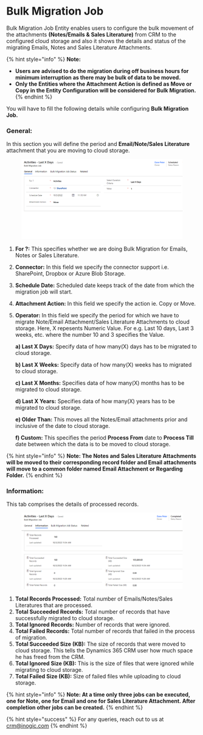 # Bulk Migration Job

Bulk Migration Job Entity enables users to configure the bulk movement of the attachments **(Notes/Emails & Sales Literature)** from CRM to the configured cloud storage and also it shows the details and status of the migrating Emails, Notes and Sales Literature Attachments.

{% hint style="info" %}
**Note:**

* **Users are advised to do the migration during off business hours for minimum interruption as there may be bulk of data to be moved.**
* **Only the Entities where the Attachment Action is defined as Move or Copy in the Entity Configuration will be considered for Bulk Migration.**
{% endhint %}

You will have to fill the following details while configuring **Bulk Migration Job.**

### **General:**

In this section you will define the period and **Email/Note/Sales Literature** attachment that you are moving to cloud storage.

<figure><img src="../../.gitbook/assets/Bulk Migration- slide 22.png" alt=""><figcaption></figcaption></figure>

1. **For ?:** This specifies whether we are doing Bulk Migration for Emails, Notes or Sales Literature.&#x20;
2. **Connector:** In this field we specify the connector support i.e. SharePoint, Dropbox or Azure Blob Storage.&#x20;
3. **Schedule Date:** Scheduled date keeps track of the date from which the migration job will start.
4. **Attachment Action:** In this field we specify the action ie. Copy or Move.
5.  **Operator:** In this field we specify the period for which we have to migrate Note/Email Attachment/Sales Literature Attachments to cloud storage. Here, X repesents  Numeric Value. For e.g. Last 10 days, Last 3 weeks, etc. where the number 10 and 3 specifies the Value.&#x20;

    **a)    Last X Days:** Specify data of how many(X) days has to be migrated to cloud storage.

    **b)    Last X Weeks:** Specify data of how many(X) weeks has to migrated to cloud storage.

    **c)    Last X Months:** Specifies data of how many(X) months has to be migrated to cloud storage.

    **d)    Last X Years:** Specifies data of how many(X) years has to be migrated to cloud storage.

    **e)    Older Than:** This moves all the Notes/Email attachments prior and inclusive of the date to cloud storage. &#x20;

    **f)    Custom:** This specifies the period **Process From** date to **Process Till** date between which the data is to be moved to cloud storage.

{% hint style="info" %}
**Note: The Notes and Sales Literature Attachments will be moved to their corresponding record folder and Email attachments will move to a common folder named Email Attachment or Regarding Folder.**
{% endhint %}

### Information:

This tab comprises the details of processed records.

<figure><img src="../../.gitbook/assets/Bulk Migration- slide 22 image 2.png" alt=""><figcaption></figcaption></figure>

1. **Total Records Processed:** Total number of Emails/Notes/Sales Literatures that are processed.&#x20;
2. **Total Succeeded Records:** Total number of records that have successfully migrated to cloud storage.
3. **Total Ignored Records:** Number of records that were ignored.&#x20;
4. **Total Failed Records:** Total number of records that failed in the process of migration.&#x20;
5. **Total Succeeded Size (KB):** The size of records that were moved to cloud storage. This tells the Dynamics 365 CRM user how much space he has freed from the CRM.&#x20;
6. **Total Ignored Size (KB):** This is the size of files that were ignored while migrating to cloud storage.&#x20;
7. **Total Failed Size (KB):** Size of failed files while uploading to cloud storage.

{% hint style="info" %}
**Note: At a time only three jobs can be executed, one for Note, one for Email and one for Sales Literature Attachment. After completion other jobs can be created.**
{% endhint %}

{% hint style="success" %}
For any queries, reach out to us at [crm@inogic.com](mailto:crm@inogic.com)
{% endhint %}

